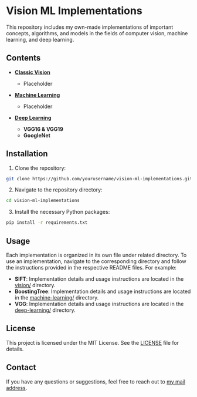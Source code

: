 # Vision ML Implementations

This repository includes my own-made implementations of important concepts, algorithms, and models in the fields of computer vision, machine learning, and deep learning. 

## Contents

- **[Classic Vision](/vision/)**
  - Placeholder

- **[Machine Learning](/machine-learning/)**
  - Placeholder

- **[Deep Learning](/deep-learning/)**
  - **VGG16 & VGG19**
  - **GoogleNet** 

## Installation
1. Clone the repository:
```bash
git clone https://github.com/yourusername/vision-ml-implementations.git
```
2. Navigate to the repository directory:
```bash
cd vision-ml-implementations
```
3. Install the necessary Python packages:
```bash
pip install -r requirements.txt
```
## Usage

Each implementation is organized in its own file under related directory. To use an implementation, navigate to the corresponding directory and follow the instructions provided in the respective README files. For example:
- **SIFT**: Implementation details and usage instructions are located in the [vision/](vision) directory.
- **BoostingTree**: Implementation details and usage instructions are located in the [machine-learning/](machine-learning) directory.
- **VGG**: Implementation details and usage instructions are located in the [deep-learning/](deep-learning) directory.

## License

This project is licensed under the MIT License. See the [LICENSE](LICENSE) file for details.

## Contact

If you have any questions or suggestions, feel free to reach out to [my mail address](mailto:mhakan.tastan@gmail.com).
